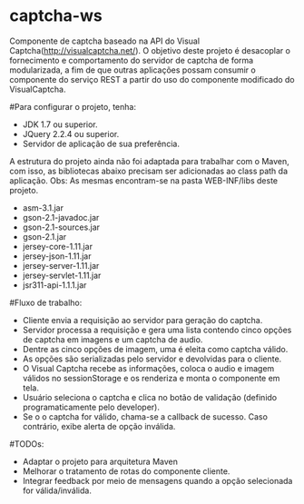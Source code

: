 # captcha-ws
Componente de captcha baseado na API do Visual Captcha(http://visualcaptcha.net/).
O objetivo deste projeto é desacoplar o fornecimento e comportamento do servidor de captcha de forma modularizada, a fim de que outras aplicações possam consumir o componente do serviço REST a partir do uso do componente modificado do VisualCaptcha.

#Para configurar o projeto, tenha:

* JDK 1.7 ou superior.
* JQuery 2.2.4 ou superior.
* Servidor de aplicação de sua preferência.

A estrutura do projeto ainda não foi adaptada para trabalhar com o Maven, com isso, as bibliotecas abaixo precisam ser adicionadas ao class path da aplicação.
Obs: As mesmas encontram-se na pasta WEB-INF/libs deste projeto.

* asm-3.1.jar
* gson-2.1-javadoc.jar
* gson-2.1-sources.jar
* gson-2.1.jar
* jersey-core-1.11.jar
* jersey-json-1.11.jar
* jersey-server-1.11.jar
* jersey-servlet-1.11.jar
* jsr311-api-1.1.1.jar


#Fluxo de trabalho:

* Cliente envia a requisição ao servidor para geração do captcha.
* Servidor processa a requisição e gera uma lista contendo cinco opções de captcha em imagens e um captcha de audio.
* Dentre as cinco opções de imagem, uma é eleita como captcha válido.
* As opções são serializadas pelo servidor e devolvidas para o cliente.
* O Visual Captcha recebe as informações, coloca o audio e imagem válidos no sessionStorage e os renderiza e monta o componente em tela.
* Usuário seleciona o captcha e clica no botão de validação (definido programaticamente pelo developer).
* Se o o captcha for válido, chama-se a callback de sucesso. Caso contrário, exibe alerta de opção inválida.


#TODOs:

* Adaptar o projeto para arquitetura Maven
* Melhorar o tratamento de rotas do componente cliente.
* Integrar feedback por meio de mensagens quando a opção selecionada for válida/inválida.

